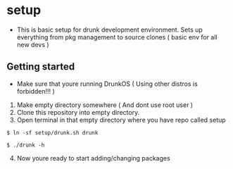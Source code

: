 # setup

* This is basic setup for drunk development environment. Sets up everything from pkg management to source clones ( basic env for all new devs )

## Getting started

* Make sure that youre running DrunkOS ( Using other distros is forbidden!!! )

1. Make empty directory somewhere ( And dont use root user )
2. Clone this repository into empty directory.
3. Open terminal in that empty directory where you have repo called setup

```
$ ln -sf setup/drunk.sh drunk

$ ./drunk -h
```

4. Now youre ready to start adding/changing packages
